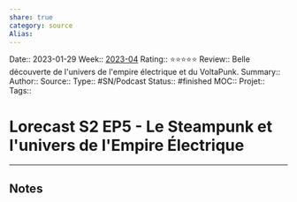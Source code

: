```yaml
---
share: true 
category: source
Alias:
---
```

Date:: 2023-01-29
Week:: [2023-04](../week/2023-04.md)
Rating:: ⭐⭐⭐⭐⭐
Review:: Belle découverte de l'univers de l'empire électrique et du VoltaPunk.
Summary:: 
Author::
Source:: 
Type:: #SN/Podcast 
Status:: #finished 
MOC::
Projet:: 
Tags:: 

# Lorecast S2 EP5 - Le Steampunk et l'univers de l'Empire Électrique


***

## Notes
